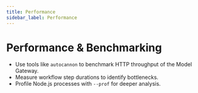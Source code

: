 ```yaml
---
title: Performance
sidebar_label: Performance
---
```


# Performance & Benchmarking

- Use tools like `autocannon` to benchmark HTTP throughput of the Model Gateway.
- Measure workflow step durations to identify bottlenecks.
- Profile Node.js processes with `--prof` for deeper analysis.
